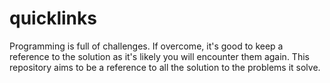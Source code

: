 # quicklinks
Programming is full of challenges. If overcome, it's good to keep a reference to the solution as it's likely you will encounter them again. This repository aims to be a reference to all the solution to the problems it solve.
